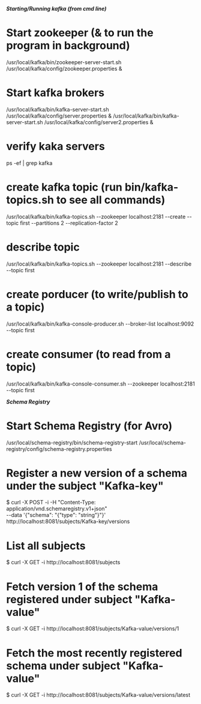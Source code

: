 ***Starting/Running kafka (from cmd line)***

# Start zookeeper (& to run the program in background)
/usr/local/kafka/bin/zookeeper-server-start.sh /usr/local/kafka/config/zookeeper.properties &

# Start kafka brokers
/usr/local/kafka/bin/kafka-server-start.sh /usr/local/kafka/config/server.properties &
/usr/local/kafka/bin/kafka-server-start.sh /usr/local/kafka/config/server2.properties &

# verify kaka servers
ps -ef | grep kafka

# create kafka topic (run bin/kafka-topics.sh to see all commands)
/usr/local/kafka/bin/kafka-topics.sh --zookeeper localhost:2181 --create --topic first --partitions 2 --replication-factor 2

# describe topic
/usr/local/kafka/bin/kafka-topics.sh --zookeeper localhost:2181 --describe --topic first

# create porducer (to write/publish to a topic)
/usr/local/kafka/bin/kafka-console-producer.sh --broker-list localhost:9092 --topic first

# create consumer (to read from a topic)
/usr/local/kafka/bin/kafka-console-consumer.sh --zookeeper localhost:2181 --topic first


***Schema Registry***
# Start Schema Registry (for Avro)
/usr/local/schema-registry/bin/schema-registry-start /usr/local/schema-registry/config/schema-registry.properties

# Register a new version of a schema under the subject "Kafka-key"
$ curl -X POST -i -H "Content-Type: application/vnd.schemaregistry.v1+json" \
    --data '{"schema": "{\"type\": \"string\"}"}' \
    http://localhost:8081/subjects/Kafka-key/versions
        
# List all subjects
$ curl -X GET -i http://localhost:8081/subjects

# Fetch version 1 of the schema registered under subject "Kafka-value"
$ curl -X GET -i http://localhost:8081/subjects/Kafka-value/versions/1

# Fetch the most recently registered schema under subject "Kafka-value"
$ curl -X GET -i http://localhost:8081/subjects/Kafka-value/versions/latest
